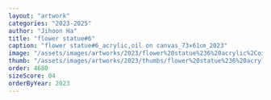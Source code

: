 ```yaml
---
layout: "artwork"
categories: "2023-2025"
author: "Jihoon Ha"
title: "flower statue#6"
caption: "flower statue#6_acrylic,oil on canvas_73×61㎝_2023"
image: "/assets/images/artworks/2023/flower%20statue%236%20acrylic%2Coil%20on%20canvas%2073x61cm%202023.jpg"
thumb: "/assets/images/artworks/2023/thumbs/flower%20statue%236%20acrylic%2Coil%20on%20canvas%2073x61cm%202023.jpg"
order: 4680
sizeScore: 04
orderByYear: 2023
---
```

